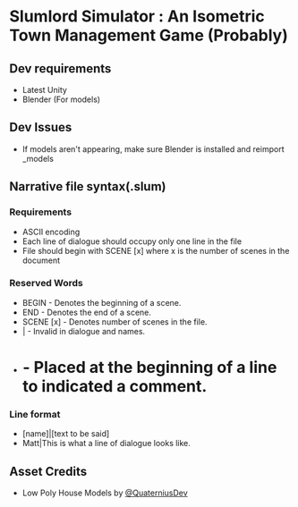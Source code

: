 # Slumlord Simulator : An Isometric Town Management Game (Probably)

## Dev requirements

* Latest Unity
* Blender (For models)

## Dev Issues
* If models aren't appearing, make sure Blender is installed and reimport \_models

## Narrative file syntax(.slum)
### Requirements
* ASCII encoding
* Each line of dialogue should occupy only one line in the file
* File should begin with SCENE [x] where x is the number of scenes in the document
### Reserved Words
* BEGIN     - Denotes the beginning of a scene.
* END       - Denotes the end of a scene.
* SCENE [x] - Denotes number of scenes in the file.
* |         - Invalid in dialogue and names.
* #         - Placed at the beginning of a line to indicated a comment.
### Line format
* [name]|[text to be said]
* Matt|This is what a line of dialogue looks like.


## Asset Credits
* Low Poly House Models by [@QuaterniusDev](https://twitter.com/quaternius)
